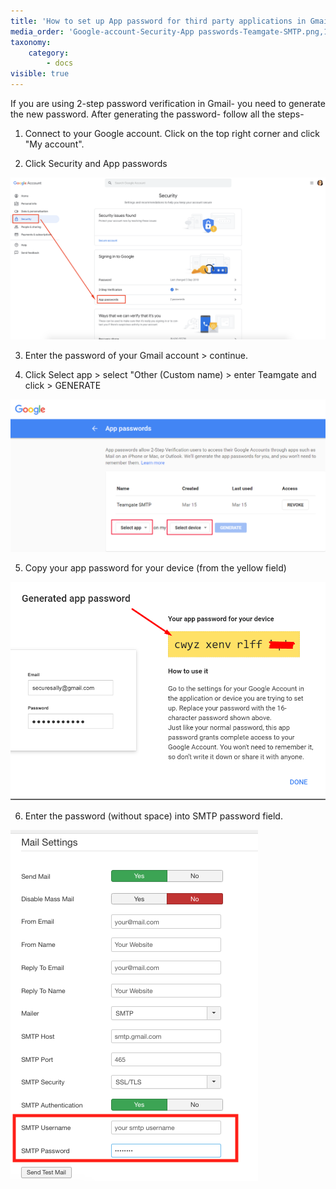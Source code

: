 ```yaml
---
title: 'How to set up App password for third party applications in Gmail?'
media_order: 'Google-account-Security-App passwords-Teamgate-SMTP.png,1.png,2.png,smtp sttings.png'
taxonomy:
    category:
        - docs
visible: true
---
```


If you are using 2-step password verification in Gmail- you need to generate the new password. After generating the password- follow all the steps-

1. Connect to your Google account. Click on the top right corner and click "My account".

2. Click Security and App passwords



![](Google-account-Security-App%20passwords-Teamgate-SMTP.png)



3. Enter the password of your Gmail account > continue.

4. Click Select app > select "Other (Custom name) > enter Teamgate and click > GENERATE


![](1.png)




5. Copy your app password for your device (from the yellow field)


![](2.png)

6. Enter the password (without space) into SMTP password field.

![](smtp%20sttings.png)
